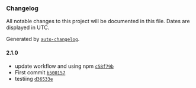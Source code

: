 ### Changelog

All notable changes to this project will be documented in this file. Dates are displayed in UTC.

Generated by [`auto-changelog`](https://github.com/CookPete/auto-changelog).

#### 2.1.0

- update workflow and using npm [`c58f79b`](https://github.com/SamiZerrai/joke-app/commit/c58f79b33285dd5676bdfdb95ee94331b5499373)
- First commit [`b500157`](https://github.com/SamiZerrai/joke-app/commit/b50015746a0070527701cc6088e8caf30136df6c)
- testiing [`d36533e`](https://github.com/SamiZerrai/joke-app/commit/d36533e09d3cad2181edfb40175335b0eb39e1af)
